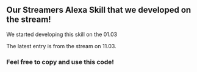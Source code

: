 ## Our Streamers  Alexa Skill that we developed on the stream!

We started developing this skill on the 01.03

The latest entry is from the stream on 11.03.

### Feel free to copy and use this code!
